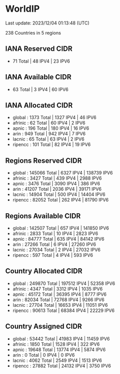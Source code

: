 # WorldIP

Last update: 2023/12/04 01:13:48 (UTC)

238 Countries in 5 regions

## IANA Reserved CIDR

- 71 Total | 48 IPV4 | 23 IPV6

## IANA Available CIDR

- 63 Total | 3 IPV4 | 60 IPV6

## IANA Allocated CIDR

- global : 1373 Total | 1327 IPV4 | 46 IPV6
- afrinic : 62 Total | 60 IPV4 | 2 IPV6
- apnic : 196 Total | 180 IPV4 | 16 IPV6
- arin : 949 Total | 942 IPV4 | 7 IPV6
- lacnic : 65 Total | 63 IPV4 | 2 IPV6
- ripencc : 101 Total | 82 IPV4 | 19 IPV6

## Regions Reserved CIDR

- global : 145066 Total | 6327 IPV4 | 138739 IPV6
- afrinic : 3427 Total | 439 IPV4 | 2988 IPV6
- apnic : 3476 Total | 3090 IPV4 | 386 IPV6
- arin : 41207 Total | 2036 IPV4 | 39171 IPV6
- lacnic : 14904 Total | 500 IPV4 | 14404 IPV6
- ripencc : 82052 Total | 262 IPV4 | 81790 IPV6

## Regions Available CIDR

- global : 142507 Total | 657 IPV4 | 141850 IPV6
- afrinic : 2833 Total | 10 IPV4 | 2823 IPV6
- apnic : 84777 Total | 635 IPV4 | 84142 IPV6
- arin : 27266 Total | 6 IPV4 | 27260 IPV6
- lacnic : 27034 Total | 2 IPV4 | 27032 IPV6
- ripencc : 597 Total | 4 IPV4 | 593 IPV6

## Country Allocated CIDR

- global : 249870 Total | 197512 IPV4 | 52358 IPV6
- afrinic : 4347 Total | 3312 IPV4 | 1035 IPV6
- apnic : 45172 Total | 36395 IPV4 | 8777 IPV6
- arin : 82034 Total | 72768 IPV4 | 9266 IPV6
- lacnic : 27704 Total | 16653 IPV4 | 11051 IPV6
- ripencc : 90613 Total | 68384 IPV4 | 22229 IPV6

## Country Assigned CIDR

- global : 53442 Total | 41983 IPV4 | 11459 IPV6
- afrinic : 1850 Total | 1528 IPV4 | 322 IPV6
- apnic : 19648 Total | 13774 IPV4 | 5874 IPV6
- arin : 0 Total | 0 IPV4 | 0 IPV6
- lacnic : 4062 Total | 2549 IPV4 | 1513 IPV6
- ripencc : 27882 Total | 24132 IPV4 | 3750 IPV6
